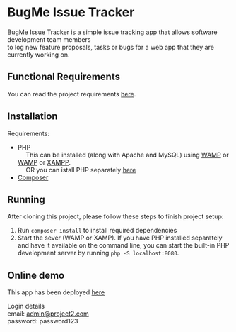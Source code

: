 # BugMe Issue Tracker

BugMe Issue Tracker is a simple issue tracking app that allows software development team members  
to log new feature proposals, tasks or bugs for a web app that they are currently working on.

## Functional Requirements

You can read the project requirements <a href="REQUIREMENTS.md">here</a>.

## Installation

Requirements:

- PHP  
  &emsp; This can be installed (along with Apache and MySQL) using [WAMP](https://www.wampserver.com/en/) or [WAMP](https://www.mamp.info/) or [XAMPP](https://www.apachefriends.org/index.html).  
  &emsp; OR you can istall PHP separately [here](https://www.php.net/downloads.php)
- [Composer](https://getcomposer.org/download/)

## Running

After cloning this project, please follow these steps to finish project setup:

1. Run `composer install` to install required dependencies
2. Start the sever (WAMP or XAMP). If you have PHP installed separately and have it available on the
   command line, you can start the built-in PHP development server by running `php -S localhost:8080`.

## Online demo

This app has been deployed [here](https://nameless-beyond-60584.herokuapp.com/)

Login details  
email: admin@project2.com  
password: password123
